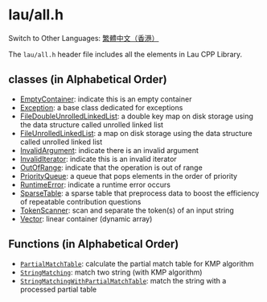# lau/all.h

Switch to Other Languages: [繁體中文（香港）](all_zh.md)

The `lau/all.h` header file includes all the elements in Lau CPP Library.

## classes (in Alphabetical Order)
- [EmptyContainer](exception_en.md): indicate this is an empty container
- [Exception](exception_en.md): a base class dedicated for exceptions
- [FileDoubleUnrolledLinkedList](file_double_unrolled_linked_list_en.md):
  a double key map on disk storage using the data structure called unrolled
  linked list
- [FileUnrolledLinkedList](file_unrolled_linked_list_en.md):
  a map on disk storage using the data structure called unrolled linked list
- [InvalidArgument](exception_en.md): indicate there is an invalid argument
- [InvalidIterator](exception_en.md): indicate this is an invalid iterator
- [OutOfRange](exception_en.md): indicate that the operation is out of
  range
- [PriorityQueue](priority_queue_en.md): a queue that pops elements in the
  order of priority
- [RuntimeError](exception_en.md): indicate a runtime error occurs
- [SparseTable](sparse_table_en.md): a sparse table that preprocess data to
  boost the efficiency of repeatable contribution questions
- [TokenScanner](token_scanner_en.md): scan and separate the token(s) of
  an input string
- [Vector](vector_en.md): linear container (dynamic array)

## Functions (in Alphabetical Order)
- [`PartialMatchTable`](algorithm_en.md): calculate the partial match table
  for KMP algorithm
- [`StringMatching`](algorithm_en.md): match two string (with KMP algorithm)
- [`StringMatchingWithPartialMatchTable`](algorithm_en.md):
  match the string with a processed partial table
